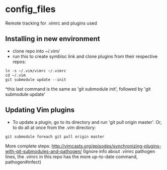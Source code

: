 # config_files
Remote tracking for .vimrc and plugins used

## Installing in new environment
- clone repo into ~/.vim/
- run this to create symbloc link and clone plugins from their respective repos:
```
ln -s ~/.vim/vimrc ~/.vimrc
cd ~/.vim
git submodule update --init
```
^this last command is the same as 'git submodule init', followed by 'git submodule update'

## Updating Vim plugins
- To update a plugin, go to its directory and run 'git pull origin master'. Or, to do all at once from the .vim directory:
```
git submodule foreach git pull origin master
```
More complete steps: 
http://vimcasts.org/episodes/synchronizing-plugins-with-git-submodules-and-pathogen/
(Ignore info about .vimrc pathogen lines, the .vimrc in this repo has the more up-to-date
command, pathogen#infect)
